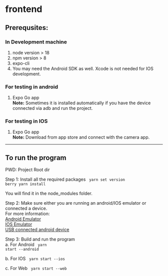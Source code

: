 # frontend

## Prerequsites:

### In Development machine
1. node version > 18
2. npm version > 8
3. expo-cli
4. You may need the Android SDK as well. Xcode is not needed for IOS development.

### For testing in android
1. Expo Go app
<br><b>Note:</b> Sometimes it is installed automatically if you have the device connected via adb and run the project.

### For testing in IOS
1. Expo Go app
<br><b>Note:</b> Download from app store and connect with the camera app.
*************************************

## To run the program

PWD: Project Root dir

Step 1: Install all the required packages
<code>
yarn set version berry
yarn install
</code>

You will find it in the node_modules folder.

Step 2: Make sure either you are running an android/IOS emulator or connected a device. 
<br>For more information:
<br>[Android Emulator](https://docs.expo.dev/workflow/android-studio-emulator/)
<br>[IOS Emulator](https://docs.expo.dev/workflow/ios-simulator/)
<br>[USB connected android device](https://developer.android.com/studio/run/device#developer-device-options)

Step 3: Build and run the program<br>
a. For Android
<code>
yarn start --android
</code>

b. For IOS
<code>
yarn start --ios
</code>

c. For Web
<code>
yarn start --web
</code>